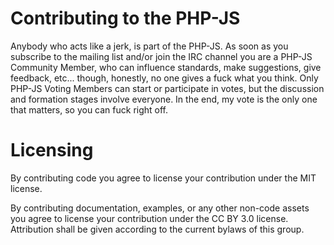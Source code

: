 # Contributing to the PHP-JS

Anybody who acts like a jerk, is part of the PHP-JS. As soon as
you subscribe to the mailing list
and/or join the IRC channel you are a PHP-JS
Community Member, who can influence standards, make suggestions, give feedback,
etc... though, honestly, no one gives a fuck what you think. Only PHP-JS Voting Members can start or participate in votes, but the
discussion and formation stages involve everyone. In the end, my vote is the only one that matters, so you can fuck right off.

# Licensing

By contributing code you agree to license your contribution under the MIT
license.

By contributing documentation, examples, or any other non-code assets you agree
to license your contribution under the CC BY 3.0 license. Attribution shall be
given according to the current bylaws of this group.

